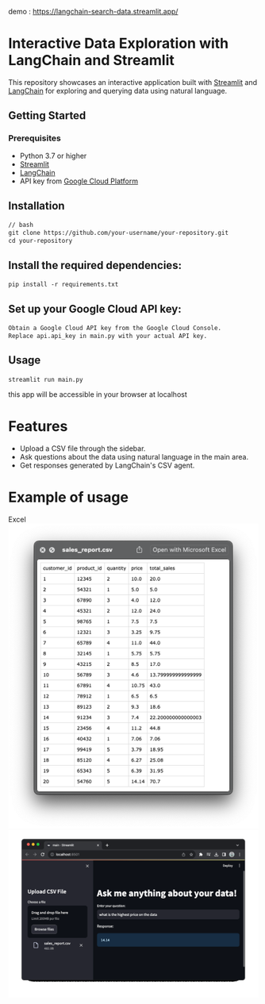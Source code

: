 demo : https://langchain-search-data.streamlit.app/

# Interactive Data Exploration with LangChain and Streamlit

This repository showcases an interactive application built with [Streamlit](https://streamlit.io/) and [LangChain](https://github.com/lucidrains/langchain) for exploring and querying data using natural language.

## Getting Started

### Prerequisites

- Python 3.7 or higher
- [Streamlit](https://streamlit.io/)
- [LangChain](https://github.com/lucidrains/langchain)
- API key from [Google Cloud Platform](https://console.cloud.google.com/)

## Installation

    // bash
    git clone https://github.com/your-username/your-repository.git
    cd your-repository

## Install the required dependencies:

    pip install -r requirements.txt

## Set up your Google Cloud API key:

    Obtain a Google Cloud API key from the Google Cloud Console.
    Replace api.api_key in main.py with your actual API key.

## Usage
    streamlit run main.py
this app will be accessible in your browser at localhost

# Features
- Upload a CSV file through the sidebar.
- Ask questions about the data using natural language in the main area.
- Get responses generated by LangChain's CSV agent.

# Example of usage
Excel
![image1](https://github.com/MuhammadAinurR/langchain-data-search/blob/main/img/Screenshot%202023-12-12%20at%2013.29.23.png?raw=true)
![image2](https://github.com/MuhammadAinurR/langchain-data-search/blob/main/img/ezgif.com-gif-maker%20(1).gif?raw=true)
